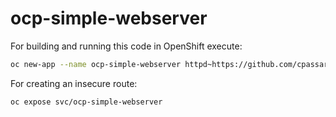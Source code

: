 # ocp-simple-webserver

For building and running this code in OpenShift execute:

~~~sh
oc new-app --name ocp-simple-webserver httpd~https://github.com/cpassare/ocp-simple-webserver.git
~~~

For creating an insecure route:

~~~sh
oc expose svc/ocp-simple-webserver
~~~

